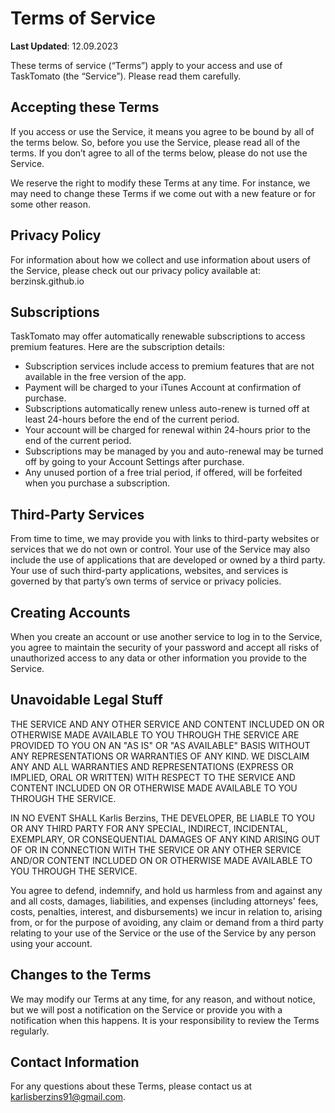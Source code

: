 # Terms of Service

**Last Updated**: 12.09.2023

These terms of service (“Terms”) apply to your access and use of TaskTomato (the “Service”). Please read them carefully.

## Accepting these Terms

If you access or use the Service, it means you agree to be bound by all of the terms below. So, before you use the Service, please read all of the terms. If you don’t agree to all of the terms below, please do not use the Service.

We reserve the right to modify these Terms at any time. For instance, we may need to change these Terms if we come out with a new feature or for some other reason.

## Privacy Policy

For information about how we collect and use information about users of the Service, please check out our privacy policy available at: berzinsk.github.io

## Subscriptions

TaskTomato may offer automatically renewable subscriptions to access premium features. Here are the subscription details:

- Subscription services include access to premium features that are not available in the free version of the app.
- Payment will be charged to your iTunes Account at confirmation of purchase.
- Subscriptions automatically renew unless auto-renew is turned off at least 24-hours before the end of the current period.
- Your account will be charged for renewal within 24-hours prior to the end of the current period.
- Subscriptions may be managed by you and auto-renewal may be turned off by going to your Account Settings after purchase.
- Any unused portion of a free trial period, if offered, will be forfeited when you purchase a subscription.

## Third-Party Services

From time to time, we may provide you with links to third-party websites or services that we do not own or control. Your use of the Service may also include the use of applications that are developed or owned by a third party. Your use of such third-party applications, websites, and services is governed by that party’s own terms of service or privacy policies.

## Creating Accounts

When you create an account or use another service to log in to the Service, you agree to maintain the security of your password and accept all risks of unauthorized access to any data or other information you provide to the Service.

## Unavoidable Legal Stuff

THE SERVICE AND ANY OTHER SERVICE AND CONTENT INCLUDED ON OR OTHERWISE MADE AVAILABLE TO YOU THROUGH THE SERVICE ARE PROVIDED TO YOU ON AN "AS IS" OR "AS AVAILABLE" BASIS WITHOUT ANY REPRESENTATIONS OR WARRANTIES OF ANY KIND. WE DISCLAIM ANY AND ALL WARRANTIES AND REPRESENTATIONS (EXPRESS OR IMPLIED, ORAL OR WRITTEN) WITH RESPECT TO THE SERVICE AND CONTENT INCLUDED ON OR OTHERWISE MADE AVAILABLE TO YOU THROUGH THE SERVICE.

IN NO EVENT SHALL Karlis Berzins, THE DEVELOPER, BE LIABLE TO YOU OR ANY THIRD PARTY FOR ANY SPECIAL, INDIRECT, INCIDENTAL, EXEMPLARY, OR CONSEQUENTIAL DAMAGES OF ANY KIND ARISING OUT OF OR IN CONNECTION WITH THE SERVICE OR ANY OTHER SERVICE AND/OR CONTENT INCLUDED ON OR OTHERWISE MADE AVAILABLE TO YOU THROUGH THE SERVICE.

You agree to defend, indemnify, and hold us harmless from and against any and all costs, damages, liabilities, and expenses (including attorneys' fees, costs, penalties, interest, and disbursements) we incur in relation to, arising from, or for the purpose of avoiding, any claim or demand from a third party relating to your use of the Service or the use of the Service by any person using your account.

## Changes to the Terms

We may modify our Terms at any time, for any reason, and without notice, but we will post a notification on the Service or provide you with a notification when this happens. It is your responsibility to review the Terms regularly.

## Contact Information

For any questions about these Terms, please contact us at karlisberzins91@gmail.com.